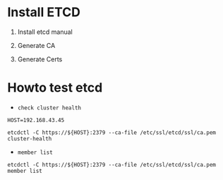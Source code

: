 # Install ETCD

1. Install etcd manual

2. Generate CA


3. Generate Certs


# Howto test etcd

* `check cluster health`

```
HOST=192.168.43.45
```

```
etcdctl -C https://${HOST}:2379 --ca-file /etc/ssl/etcd/ssl/ca.pem cluster-health
```

* `member list`

```
etcdctl -C https://${HOST}:2379 --ca-file /etc/ssl/etcd/ssl/ca.pem member list
```
